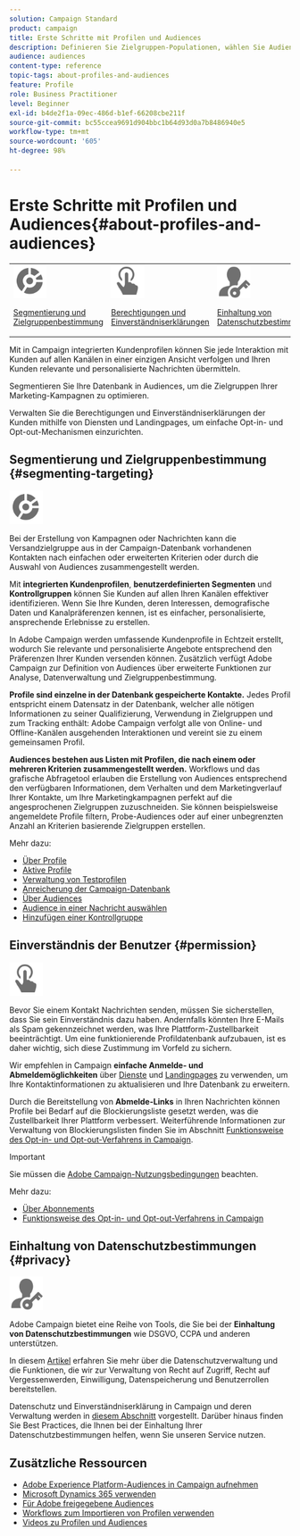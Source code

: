 ```yaml
---
solution: Campaign Standard
product: campaign
title: Erste Schritte mit Profilen und Audiences
description: Definieren Sie Zielgruppen-Populationen, wählen Sie Audiences, filtern Sie Empfänger, erfassen Sie Daten und aktualisieren Sie Profile.
audience: audiences
content-type: reference
topic-tags: about-profiles-and-audiences
feature: Profile
role: Business Practitioner
level: Beginner
exl-id: b4de2f1a-09ec-486d-b1ef-66208cbe211f
source-git-commit: bc55ccea9691d904bbc1b64d93d0a7b8486940e5
workflow-type: tm+mt
source-wordcount: '605'
ht-degree: 98%

---
```


# Erste Schritte mit Profilen und Audiences{#about-profiles-and-audiences}

<table>
<tr>
<td><img src="assets/do-not-localize/icon_segment.svg" width="60px"><p><a href="#segmenting-targeting">Segmentierung und Zielgruppenbestimmung</a></p></td>
<td><img src="assets/do-not-localize/icon_permission.svg" width="60px"><p><a href="#permission">Berechtigungen und Einverständniserklärungen</a></p></td>
<td><img src="assets/do-not-localize/icon_privacy.svg" width="60px"><p><a href="#privacy">Einhaltung von Datenschutzbestimmungen</a></p></td></tr>
</table>

Mit in Campaign integrierten Kundenprofilen können Sie jede Interaktion mit Kunden auf allen Kanälen in einer einzigen Ansicht verfolgen und Ihren Kunden relevante und personalisierte Nachrichten übermitteln.

Segmentieren Sie Ihre Datenbank in Audiences, um die Zielgruppen Ihrer Marketing-Kampagnen zu optimieren.

Verwalten Sie die Berechtigungen und Einverständniserklärungen der Kunden mithilfe von Diensten und Landingpages, um einfache Opt-in- und Opt-out-Mechanismen einzurichten.

## Segmentierung und Zielgruppenbestimmung {#segmenting-targeting}

<img src="assets/do-not-localize/icon_segment.svg" width="60px">

Bei der Erstellung von Kampagnen oder Nachrichten kann die Versandzielgruppe aus in der Campaign-Datenbank vorhandenen Kontakten nach einfachen oder erweiterten Kriterien oder durch die Auswahl von Audiences zusammengestellt werden.

Mit **integrierten Kundenprofilen**, **benutzerdefinierten Segmenten** und **Kontrollgruppen** können Sie Kunden auf allen Ihren Kanälen effektiver identifizieren. Wenn Sie Ihre Kunden, deren Interessen, demografische Daten und Kanalpräferenzen kennen, ist es einfacher, personalisierte, ansprechende Erlebnisse zu erstellen.

In Adobe Campaign werden umfassende Kundenprofile in Echtzeit erstellt, wodurch Sie relevante und personalisierte Angebote entsprechend den Präferenzen Ihrer Kunden versenden können. Zusätzlich verfügt Adobe Campaign zur Definition von Audiences über erweiterte Funktionen zur Analyse, Datenverwaltung und Zielgruppenbestimmung.

**Profile sind einzelne in der Datenbank gespeicherte Kontakte.** Jedes Profil entspricht einem Datensatz in der Datenbank, welcher alle nötigen Informationen zu seiner Qualifizierung, Verwendung in Zielgruppen und zum Tracking enthält: Adobe Campaign verfolgt alle von Online- und Offline-Kanälen ausgehenden Interaktionen und vereint sie zu einem gemeinsamen Profil.

**Audiences bestehen aus Listen mit Profilen, die nach einem oder mehreren Kriterien zusammengestellt werden.** Workflows und das grafische Abfragetool erlauben die Erstellung von Audiences entsprechend den verfügbaren Informationen, dem Verhalten und dem Marketingverlauf Ihrer Kontakte, um Ihre Marketingkampagnen perfekt auf die angesprochenen Zielgruppen zuzuschneiden. Sie können beispielsweise angemeldete Profile filtern, Probe-Audiences oder auf einer unbegrenzten Anzahl an Kriterien basierende Zielgruppen erstellen.

Mehr dazu:

* [Über Profile](../../audiences/using/about-profiles.md)
* [Aktive Profile](../../audiences/using/active-profiles.md)
* [Verwaltung von Testprofilen     ](../../audiences/using/managing-test-profiles.md)
* [Anreicherung der Campaign-Datenbank](../../audiences/using/enriching-campaign-database.md)
* [Über Audiences](../../audiences/using/about-audiences.md)
* [Audience in einer Nachricht auswählen](../../audiences/using/selecting-an-audience-in-a-message.md)
* [Hinzufügen einer Kontrollgruppe](../../sending/using/control-group.md)

## Einverständnis der Benutzer {#permission}

<img src="assets/do-not-localize/icon_permission.svg"  width="60px">

Bevor Sie einem Kontakt Nachrichten senden, müssen Sie sicherstellen, dass Sie sein Einverständnis dazu haben. Andernfalls könnten Ihre E-Mails als Spam gekennzeichnet werden, was Ihre Plattform-Zustellbarkeit beeinträchtigt. Um eine funktionierende Profildatenbank aufzubauen, ist es daher wichtig, sich diese Zustimmung im Vorfeld zu sichern.

Wir empfehlen in Campaign **einfache Anmelde- und Abmeldemöglichkeiten** über [Dienste](../../audiences/using/creating-a-service.md) und [Landingpages](../../channels/using/getting-started-with-landing-pages.md) zu verwenden, um Ihre Kontaktinformationen zu aktualisieren und Ihre Datenbank zu erweitern.

Durch die Bereitstellung von **Abmelde-Links** in Ihren Nachrichten können Profile bei Bedarf auf die Blockierungsliste gesetzt werden, was die Zustellbarkeit Ihrer Plattform verbessert. Weiterführende Informationen zur Verwaltung von Blockierungslisten finden Sie im Abschnitt [Funktionsweise des Opt-in- und Opt-out-Verfahrens in Campaign](../../audiences/using/about-opt-in-and-opt-out-in-campaign.md).

>[!IMPORTANT]
>
>Sie müssen die [Adobe Campaign-Nutzungsbedingungen](https://www.adobe.com/de/legal/terms/aup.html) beachten.

Mehr dazu:

* [Über Abonnements](../../audiences/using/about-subscriptions.md)
* [Funktionsweise des Opt-in- und Opt-out-Verfahrens in Campaign](../../audiences/using/about-opt-in-and-opt-out-in-campaign.md)

## Einhaltung von Datenschutzbestimmungen {#privacy}

<img src="assets/do-not-localize/icon_privacy.svg" width="60px">

Adobe Campaign bietet eine Reihe von Tools, die Sie bei der **Einhaltung von Datenschutzbestimmungen** wie DSGVO, CCPA und anderen unterstützen.

In diesem [Artikel](https://helpx.adobe.com/de/campaign/kb/campaign-privacy.html) erfahren Sie mehr über die Datenschutzverwaltung und die Funktionen, die wir zur Verwaltung von Recht auf Zugriff, Recht auf Vergessenwerden, Einwilligung, Datenspeicherung und Benutzerrollen bereitstellen.

Datenschutz und Einverständniserklärung in Campaign und deren Verwaltung werden in [diesem Abschnitt](../../start/using/privacy.md) vorgestellt. Darüber hinaus finden Sie Best Practices, die Ihnen bei der Einhaltung Ihrer Datenschutzbestimmungen helfen, wenn Sie unseren Service nutzen.

## Zusätzliche Ressourcen

* [Adobe Experience Platform-Audiences in Campaign aufnehmen](../../integrating/using/ingest-aep-data.md)
* [Microsoft Dynamics 365 verwenden](../../integrating/using/d365-acs-get-started.md)
* [Für Adobe freigegebene Audiences](../../integrating/using/sharing-audiences-with-audience-manager-or-people-core-service.md)
* [Workflows zum Importieren von Profilen verwenden](../../automating/using/creating-import-workflow-templates.md)
* [Videos zu Profilen und Audiences](https://experienceleague.adobe.com/docs/campaign-standard-learn/tutorials/profiles-and-audiences/creating-profiles-and-audiences.html)
